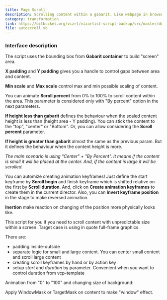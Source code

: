 ```yaml
---
title: Page Scroll
description: Scrolling content within a gabarit. Like webpage in browser window.
category: transformation
link: https://bitbucket.org/vizrt/vizartist-script-backup/src/master/dudin-autoscroll/
file: autoscroll.vb
---
```


<interface-description image="pagescroll-ui.png">

### Interface description

The script uses the bounding box from __Gabarit container__ to build "screen" area.

__X padding__ and __Y padding__ gives you a handle to control gaps between area and content.

__Min scale__ and __Max scale__ control max and min possible scaling of content.

You can animate __Scroll percent__ from 0% to 100% to scroll content within the area. This parameter is considered only with "By percent" option in the next parameters.

__If height less than gabarit__ defines the behaviour when the scaled content height is less than (height area - Y padding). You can stick the content to the "top", "center" or "Bottom". Or, you can allow considering the __Scroll percent__ parameter.

__If height is greater than gabarit__ almost the same as the previous param. But it defines the behaviour when the content height is more.

_The main scenario is using "Center" + "By Percent". It means if the content is small it will be placed at the center. And, if the content is large it will be scrolled._

You can automize creating animation keyframes! Just define the start keyframe by __Scroll begin__ and finish keyframe which is shifted relative on the first by __Scroll duration__. And, click on __Create animation keyframes__ to create them in the current director. Also, you can __Invert keyframe position__ in the stage to make reversed animation.

__Inertion__ make reaction on changing of the position more physically looks like.

</interface-description>

This script for you if you need to scroll content with unpredictable size within a screen. Target case is using in quote full-frame graphics.

There are:
* padding inside-outside
* separate logic for small and large content. You can center small content and scroll large content
* creating scroll keyframes by hand or by action key
* setup _start_ and _duration_ by parameter. Convenient when you want to control duration from vcp-template

Animation from "0" to "100" and changing size of background:

<media-youtube url="https://youtu.be/dCnMv6wVTK4" />

Apply WindowMask or TargetMask on content to make "window" effect.
